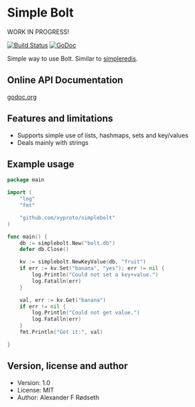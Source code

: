 Simple Bolt
============

WORK IN PROGRESS!

[![Build Status](https://travis-ci.org/xyproto/simplebolt.svg?branch=master)](https://travis-ci.org/xyproto/simplebolt)
[![GoDoc](https://godoc.org/github.com/xyproto/simplebolt?status.svg)](http://godoc.org/github.com/xyproto/simplebolt)

Simple way to use Bolt. Similar to [simpleredis](https://github.com/xyproto/simpleredis).


Online API Documentation
------------------------

[godoc.org](http://godoc.org/github.com/xyproto/simplebolt)


Features and limitations
------------------------

* Supports simple use of lists, hashmaps, sets and key/values
* Deals mainly with strings


Example usage
-------------

~~~go
package main

import (
	"log"
	"fmt"

	"github.com/xyproto/simplebolt"
)

func main() {
	db := simplebolt.New("bolt.db")
	defer db.Close()

	kv := simplebolt.NewKeyValue(db, "fruit")
	if err := kv.Set("banana", "yes"); err != nil {
		log.Println("Could not set a key+value.")
		log.Fatalln(err)
	}

	val, err := kv.Get("banana")
	if err != nil {
		log.Println("Could not get value.")
		log.Fatalln(err)
	}
	fmt.Println("Got it:", val)

}
~~~

Version, license and author
---------------------------

* Version: 1.0
* License: MIT
* Author: Alexander F Rødseth

